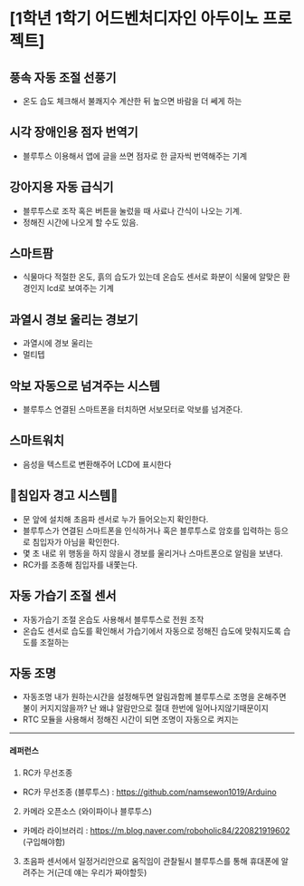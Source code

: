 # [1학년 1학기 어드벤처디자인 아두이노 프로젝트]

## 풍속 자동 조절 선풍기
 - 온도 습도 체크해서 불쾌지수 계산한 뒤 높으면 바람을 더 쎄게 하는

## 시각 장애인용 점자 번역기
 * 블루투스 이용해서 앱에 글을 쓰면 점자로 한 글자씩 번역해주는 기계
 
## 강아지용 자동 급식기
 - 블루투스로 조작 혹은 버튼을 눌렀을 때 사료나 간식이 나오는 기계.
 - 정해진 시간에 나오게 할 수도 있음. 

## 스마트팜
 * 식물마다 적절한 온도, 흙의 습도가 있는데 온습도 센서로 화분이 식물에 알맞은 환경인지 lcd로 보여주는 기계

## 과열시 경보 울리는 경보기
 - 과열시에 경보 울리는
 - 멀티텝

## 악보 자동으로 넘겨주는 시스템
 - 블루투스 연결된 스마트폰을 터치하면 서보모터로 악보를 넘겨준다.
 
## 스마트워치
 - 음성을 텍스트로 변환해주어 LCD에 표시한다

## 🌻침입자 경고 시스템🌻
 - 문 앞에 설치해 초음파 센서로 누가 들어오는지 확인한다. 
 - 블루투스가 연결된 스마트폰을 인식하거나 혹은 블루투스로 암호를 입력하는 등으로 침입자가 아님을 확인한다.
 - 몇 초 내로 위 행동을 하지 않을시 경보를 울리거나 스마트폰으로 알림을 보낸다.
 - RC카를 조종해 침입자를 내쫓는다.

## 자동 가습기 조절 센서
 - 자동가습기 조절 온습도 사용해서 블루투스로 전원 조작
 - 온습도 센서로 습도를 확인해서 가습기에서 자동으로 정해진 습도에 맞춰지도록 습도를 조절하는
 
## 자동 조명 
- 자동조명 내가 원하는시간을 설정해두면 알림과함께 블루투스로 조명을 온해주면 불이 커지지않을까? 난 왜냐 알람만으로 절대 한번에 일어나지않기때문이지
- RTC 모듈을 사용해서 정해진 시간이 되면 조명이 자동으로 켜지는



--------------------
#### 레퍼런스

1. RC카 무선조종
 - RC카 무선조종 (블루투스) : https://github.com/namsewon1019/Arduino

2. 카메라 오픈소스 (와이파이나 블루투스)
 - 카메라 라이브러리 : https://m.blog.naver.com/roboholic84/220821919602 (구입해야함)

3. 초음파 센서에서 일정거리안으로 움직임이 관찰될시 블루투스를 통해 휴대폰에 알려주는 거(근데 얘는 우리가 짜야할듯)
